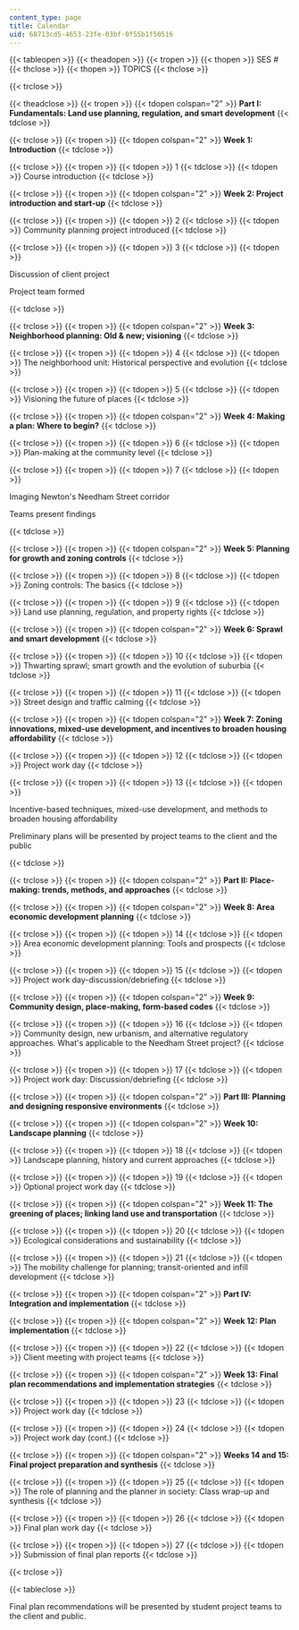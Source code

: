 ```yaml
---
content_type: page
title: Calendar
uid: 68713cd5-4653-23fe-03bf-0f55b1f50516
---
```


{{< tableopen >}}
{{< theadopen >}}
{{< tropen >}}
{{< thopen >}}
SES #
{{< thclose >}}
{{< thopen >}}
TOPICS
{{< thclose >}}

{{< trclose >}}

{{< theadclose >}}
{{< tropen >}}
{{< tdopen colspan="2" >}}
**Part I: Fundamentals: Land use planning, regulation, and smart development**
{{< tdclose >}}

{{< trclose >}}
{{< tropen >}}
{{< tdopen colspan="2" >}}
**Week 1: Introduction**
{{< tdclose >}}

{{< trclose >}}
{{< tropen >}}
{{< tdopen >}}
1
{{< tdclose >}}
{{< tdopen >}}
Course introduction
{{< tdclose >}}

{{< trclose >}}
{{< tropen >}}
{{< tdopen colspan="2" >}}
**Week 2: Project introduction and start-up**
{{< tdclose >}}

{{< trclose >}}
{{< tropen >}}
{{< tdopen >}}
2
{{< tdclose >}}
{{< tdopen >}}
Community planning project introduced
{{< tdclose >}}

{{< trclose >}}
{{< tropen >}}
{{< tdopen >}}
3
{{< tdclose >}}
{{< tdopen >}}


Discussion of client project

Project team formed


{{< tdclose >}}

{{< trclose >}}
{{< tropen >}}
{{< tdopen colspan="2" >}}
**Week 3: Neighborhood planning: Old & new; visioning**
{{< tdclose >}}

{{< trclose >}}
{{< tropen >}}
{{< tdopen >}}
4
{{< tdclose >}}
{{< tdopen >}}
The neighborhood unit: Historical perspective and evolution
{{< tdclose >}}

{{< trclose >}}
{{< tropen >}}
{{< tdopen >}}
5
{{< tdclose >}}
{{< tdopen >}}
Visioning the future of places
{{< tdclose >}}

{{< trclose >}}
{{< tropen >}}
{{< tdopen colspan="2" >}}
**Week 4: Making a plan: Where to begin?**
{{< tdclose >}}

{{< trclose >}}
{{< tropen >}}
{{< tdopen >}}
6
{{< tdclose >}}
{{< tdopen >}}
Plan-making at the community level
{{< tdclose >}}

{{< trclose >}}
{{< tropen >}}
{{< tdopen >}}
7
{{< tdclose >}}
{{< tdopen >}}


Imaging Newton's Needham Street corridor

Teams present findings


{{< tdclose >}}

{{< trclose >}}
{{< tropen >}}
{{< tdopen colspan="2" >}}
**Week 5: Planning for growth and zoning controls**
{{< tdclose >}}

{{< trclose >}}
{{< tropen >}}
{{< tdopen >}}
8
{{< tdclose >}}
{{< tdopen >}}
Zoning controls: The basics
{{< tdclose >}}

{{< trclose >}}
{{< tropen >}}
{{< tdopen >}}
9
{{< tdclose >}}
{{< tdopen >}}
Land use planning, regulation, and property rights
{{< tdclose >}}

{{< trclose >}}
{{< tropen >}}
{{< tdopen colspan="2" >}}
**Week 6: Sprawl and smart development**
{{< tdclose >}}

{{< trclose >}}
{{< tropen >}}
{{< tdopen >}}
10
{{< tdclose >}}
{{< tdopen >}}
Thwarting sprawl; smart growth and the evolution of suburbia
{{< tdclose >}}

{{< trclose >}}
{{< tropen >}}
{{< tdopen >}}
11
{{< tdclose >}}
{{< tdopen >}}
Street design and traffic calming
{{< tdclose >}}

{{< trclose >}}
{{< tropen >}}
{{< tdopen colspan="2" >}}
**Week 7: Zoning innovations, mixed-use development, and incentives to broaden housing affordability**
{{< tdclose >}}

{{< trclose >}}
{{< tropen >}}
{{< tdopen >}}
12
{{< tdclose >}}
{{< tdopen >}}
Project work day
{{< tdclose >}}

{{< trclose >}}
{{< tropen >}}
{{< tdopen >}}
13
{{< tdclose >}}
{{< tdopen >}}


Incentive-based techniques, mixed-use development, and methods to broaden housing affordability

Preliminary plans will be presented by project teams to the client and the public


{{< tdclose >}}

{{< trclose >}}
{{< tropen >}}
{{< tdopen colspan="2" >}}
**Part II: Place-making: trends, methods, and approaches**
{{< tdclose >}}

{{< trclose >}}
{{< tropen >}}
{{< tdopen colspan="2" >}}
**Week 8: Area economic development planning**
{{< tdclose >}}

{{< trclose >}}
{{< tropen >}}
{{< tdopen >}}
14
{{< tdclose >}}
{{< tdopen >}}
Area economic development planning: Tools and prospects
{{< tdclose >}}

{{< trclose >}}
{{< tropen >}}
{{< tdopen >}}
15
{{< tdclose >}}
{{< tdopen >}}
Project work day-discussion/debriefing
{{< tdclose >}}

{{< trclose >}}
{{< tropen >}}
{{< tdopen colspan="2" >}}
**Week 9: Community design, place-making, form-based codes**
{{< tdclose >}}

{{< trclose >}}
{{< tropen >}}
{{< tdopen >}}
16
{{< tdclose >}}
{{< tdopen >}}
Community design, new urbanism, and alternative regulatory approaches. What's applicable to the Needham Street project?
{{< tdclose >}}

{{< trclose >}}
{{< tropen >}}
{{< tdopen >}}
17
{{< tdclose >}}
{{< tdopen >}}
Project work day: Discussion/debriefing
{{< tdclose >}}

{{< trclose >}}
{{< tropen >}}
{{< tdopen colspan="2" >}}
**Part III: Planning and designing responsive environments**
{{< tdclose >}}

{{< trclose >}}
{{< tropen >}}
{{< tdopen colspan="2" >}}
**Week 10: Landscape planning**
{{< tdclose >}}

{{< trclose >}}
{{< tropen >}}
{{< tdopen >}}
18
{{< tdclose >}}
{{< tdopen >}}
Landscape planning, history and current approaches
{{< tdclose >}}

{{< trclose >}}
{{< tropen >}}
{{< tdopen >}}
19
{{< tdclose >}}
{{< tdopen >}}
Optional project work day
{{< tdclose >}}

{{< trclose >}}
{{< tropen >}}
{{< tdopen colspan="2" >}}
**Week 11: The greening of places; linking land use and transportation**
{{< tdclose >}}

{{< trclose >}}
{{< tropen >}}
{{< tdopen >}}
20
{{< tdclose >}}
{{< tdopen >}}
Ecological considerations and sustainability
{{< tdclose >}}

{{< trclose >}}
{{< tropen >}}
{{< tdopen >}}
21
{{< tdclose >}}
{{< tdopen >}}
The mobility challenge for planning; transit-oriented and infill development
{{< tdclose >}}

{{< trclose >}}
{{< tropen >}}
{{< tdopen colspan="2" >}}
**Part IV: Integration and implementation**
{{< tdclose >}}

{{< trclose >}}
{{< tropen >}}
{{< tdopen colspan="2" >}}
**Week 12: Plan implementation**
{{< tdclose >}}

{{< trclose >}}
{{< tropen >}}
{{< tdopen >}}
22
{{< tdclose >}}
{{< tdopen >}}
Client meeting with project teams
{{< tdclose >}}

{{< trclose >}}
{{< tropen >}}
{{< tdopen colspan="2" >}}
**Week 13: Final plan recommendations and implementation strategies**
{{< tdclose >}}

{{< trclose >}}
{{< tropen >}}
{{< tdopen >}}
23
{{< tdclose >}}
{{< tdopen >}}
Project work day
{{< tdclose >}}

{{< trclose >}}
{{< tropen >}}
{{< tdopen >}}
24
{{< tdclose >}}
{{< tdopen >}}
Project work day (cont.)
{{< tdclose >}}

{{< trclose >}}
{{< tropen >}}
{{< tdopen colspan="2" >}}
**Weeks 14 and 15: Final project preparation and synthesis**
{{< tdclose >}}

{{< trclose >}}
{{< tropen >}}
{{< tdopen >}}
25
{{< tdclose >}}
{{< tdopen >}}
The role of planning and the planner in society: Class wrap-up and synthesis
{{< tdclose >}}

{{< trclose >}}
{{< tropen >}}
{{< tdopen >}}
26
{{< tdclose >}}
{{< tdopen >}}
Final plan work day
{{< tdclose >}}

{{< trclose >}}
{{< tropen >}}
{{< tdopen >}}
27
{{< tdclose >}}
{{< tdopen >}}
Submission of final plan reports
{{< tdclose >}}

{{< trclose >}}

{{< tableclose >}}

Final plan recommendations will be presented by student project teams to the client and public.